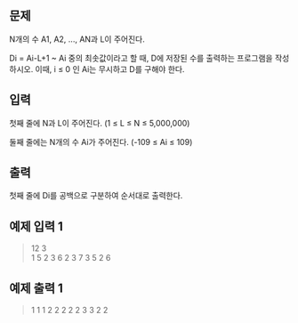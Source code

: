 ## 문제
N개의 수 A1, A2, ..., AN과 L이 주어진다.

Di = Ai-L+1 ~ Ai 중의 최솟값이라고 할 때, D에 저장된 수를 출력하는 프로그램을 작성하시오. 이때, i ≤ 0 인 Ai는 무시하고 D를 구해야 한다.

## 입력
첫째 줄에 N과 L이 주어진다. (1 ≤ L ≤ N ≤ 5,000,000)

둘째 줄에는 N개의 수 Ai가 주어진다. (-109 ≤ Ai ≤ 109)

## 출력
첫째 줄에 Di를 공백으로 구분하여 순서대로 출력한다.

## 예제 입력 1 
> 12 3 <br>
1 5 2 3 6 2 3 7 3 5 2 6

## 예제 출력 1
> 1 1 1 2 2 2 2 2 3 3 2 2